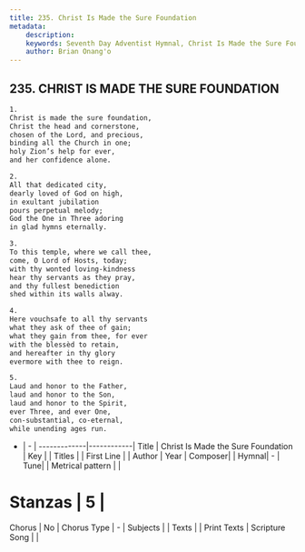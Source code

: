 ```yaml
---
title: 235. Christ Is Made the Sure Foundation
metadata:
    description: 
    keywords: Seventh Day Adventist Hymnal, Christ Is Made the Sure Foundation, , 
    author: Brian Onang'o
---
```



## 235. CHRIST IS MADE THE SURE FOUNDATION

```txt
1.
Christ is made the sure foundation,
Christ the head and cornerstone,
chosen of the Lord, and precious,
binding all the Church in one;
holy Zion’s help for ever,
and her confidence alone.

2.
All that dedicated city,
dearly loved of God on high,
in exultant jubilation
pours perpetual melody;
God the One in Three adoring
in glad hymns eternally.

3.
To this temple, where we call thee,
come, O Lord of Hosts, today;
with thy wonted loving-kindness
hear thy servants as they pray,
and thy fullest benediction
shed within its walls alway.

4.
Here vouchsafe to all thy servants
what they ask of thee of gain;
what they gain from thee, for ever
with the blessèd to retain,
and hereafter in thy glory
evermore with thee to reign.

5.
Laud and honor to the Father,
laud and honor to the Son,
laud and honor to the Spirit,
ever Three, and ever One,
con-substantial, co-eternal,
while unending ages run.
```

- |   -  |
-------------|------------|
Title | Christ Is Made the Sure Foundation |
Key |  |
Titles |  |
First Line |  |
Author | 
Year | 
Composer|  |
Hymnal|  - |
Tune|  |
Metrical pattern | |
# Stanzas | 5 |
Chorus | No |
Chorus Type | - |
Subjects |  |
Texts |  |
Print Texts | 
Scripture Song |  |
  
